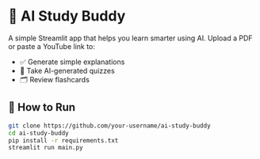 # 🧠 AI Study Buddy

A simple Streamlit app that helps you learn smarter using AI. Upload a PDF or paste a YouTube link to:

- ✅ Generate simple explanations
- 📝 Take AI-generated quizzes
- 🗂️ Review flashcards

## 🚀 How to Run

```bash
git clone https://github.com/your-username/ai-study-buddy
cd ai-study-buddy
pip install -r requirements.txt
streamlit run main.py
